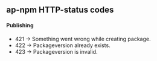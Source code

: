 ## ap-npm HTTP-status codes
#### Publishing

- 421 -> Something went wrong while creating package.
- 422 -> Packageversion already exists.
- 423 -> Packageversion is invalid.